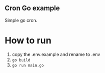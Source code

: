 ## Cron Go example ##

Simple go cron.

# How to run #

1. copy the .env.example and rename to .env
2. `go build`
3. `go run main.go`
